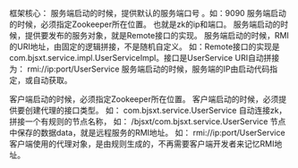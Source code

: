 框架核心：
  服务端启动的时候，提供默认的服务端口号 。如：9090
  服务端启动的时候，必须指定Zookeeper所在位置。 也就是zk的ip和端口。
  服务端启动的时候，提供要发布的服务对象，就是Remote接口的实现。
  服务端启动的时候，RMI的URI地址，由固定的逻辑拼接，不是随机自定义。
    如：Remote接口的实现是com.bjsxt.service.impl.UserServiceImpl。接口是UserService
        URI自动拼接为： rmi://ip:port/UserService
  服务端启动的时候，服务端的IP由启动代码指定，或自动获取。

  客户端启动的时候，必须指定Zookeeper所在位置。
  客户端启动的时候，必须提供要创建代理的接口类型。
    如： com.bjsxt.service.UserService
  自动连接zk，拼接一个有规则的节点名称， 如： /bjsxt/com.bjsxt.service.UserService
    节点中保存的数据data，就是远程服务的RMI地址。 如： rmi://ip:port/UserService
  客户端使用的代理对象，是由规则生成的，不再需要客户端开发者来记忆RMI地址。